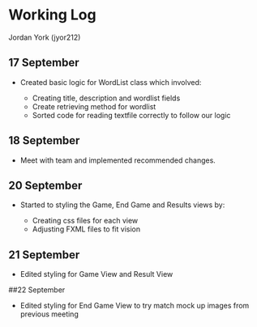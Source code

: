 # Working Log
Jordan York (jyor212)

## 17 September

- Created basic logic for WordList class which involved:

    - Creating title, description and wordlist fields
    - Create retrieving method for wordlist
    - Sorted code for reading textfile correctly to follow our logic

## 18 September

- Meet with team and implemented recommended changes.

## 20 September

- Started to styling the Game, End Game and Results views by:

    - Creating css files for each view
    - Adjusting FXML files to fit vision
  
## 21 September

- Edited styling for Game View and Result View

##22 September

- Edited styling for End Game View to try match mock up images from previous meeting